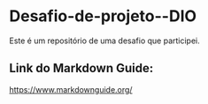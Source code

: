 # Desafio-de-projeto--DIO
Este é um repositório de uma desafio que participei.
## Link do Markdown Guide:
https://www.markdownguide.org/

